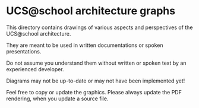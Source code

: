 # UCS@school architecture graphs

This directory contains drawings of various aspects and perspectives of the UCS@school architecture.

They are meant to be used in written documentations or spoken presentations.

Do not assume you understand them without written or spoken text by an experienced developer.

Diagrams may not be up-to-date or may not have been implemented yet!

Feel free to copy or update the graphics. Please always update the PDF rendering, when you update a source file.

